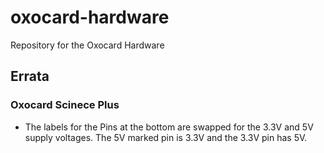 # oxocard-hardware
Repository for the Oxocard Hardware

## Errata

### Oxocard Scinece Plus

- The labels for the Pins at the bottom are swapped for the 3.3V and 5V supply voltages. The 5V marked pin is 3.3V and the 3.3V pin has 5V.
